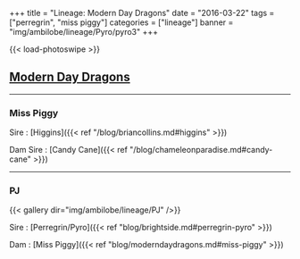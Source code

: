 +++
title = "Lineage: Modern Day Dragons"
date = "2016-03-22"
tags = ["perregrin", "miss piggy"]
categories = ["lineage"]
banner = "img/ambilobe/lineage/Pyro/pyro3"
+++

{{< load-photoswipe >}}

## [Modern Day Dragons](https://moderndaydragons.com/)
---

### Miss Piggy

Sire
: [Higgins]({{< ref "/blog/briancollins.md#higgins" >}})

Dam Sire
: [Candy Cane]({{< ref "/blog/chameleonparadise.md#candy-cane" >}})

---

### PJ

{{< gallery dir="img/ambilobe/lineage/PJ" />}}

Sire
: [Perregrin/Pyro]({{< ref "blog/brightside.md#perregrin-pyro" >}})

Dam
: [Miss Piggy]({{< ref "blog/moderndaydragons.md#miss-piggy" >}})